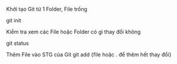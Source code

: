 Khởi tạo Git từ 1 Folder, File trống

git init


Kiểm tra xem các File hoặc Folder có gì thay đổi không

git status


Thêm File vào STG của Git
git add {file hoặc . để thêm hết thay đổi}

